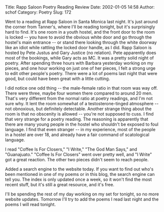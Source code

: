 Title: Rapp Saloon Poetry Reading Review
Date: 2002-01-05 14:58
Author: schof
Category: Poetry
Slug: 172

Went to a reading at Rapp Saloon in Santa Monica last night. It's just
around the corner from Tanner's, where I'll be reading tonight, but it's
surprisingly hard to find. It's one room in a youth hostel, and the
front door to the room is locked -- you have to avoid the obvious white
door and go through the hostel's main entrance -- or stand there looking
through the white doorway like an idiot while rattling the locked door
handle, as I did. Rapp Saloon is hosted by Pete Justus and Gary Justice
(no relation). Pete apparently does most of the bookings, while Gary
acts as MC. It was a pretty solid night of poetry. After spending three
hours with Barbara yesterday working on my pieces, and one hour working
on just one of her pieces, I felt a strong urge to edit other people's
poetry. There were a lot of poems last night that were good, but could
have been great with a little cutting.

I did notice one odd thing -- the male-female ratio in that room was way
off. There were three, maybe four women there compared to around 20 men.
That's very different from the normal ratio at poetry readings, and I'm
not sure why. It lent the room somewhat of a testosterone-tinged
atmosphere -- not obnoxious, but definitely detectable. Another strange
thing about the room is that no obscenity is allowed -- you're not
supposed to cuss. I find that very strange for a poetry reading. The
reasoning is apparently that there are many young people in the hostel
who shouldn't be exposed to foul language. I find that even stranger --
in my experience, most of the people in a hostel are over 18, and
already have a fair command of scatological language.

I read "Coffee Is For Closers," "I Write," "The God Man Says," and
"Guanajuato." "Coffee Is For Closers" went over pretty well, and "I
Write" got a great reaction. The other two pieces didn't seem to reach
people.

Added a search engine to the website today. If you want to find out
who's been mentioned in one of my poems or in this blog, the search
engine can tell you. The index is only updated once a week, so it won't
find the most recent stuff, but it's still a great resource, and it's
free.

I'll be spending the rest of my day working on my set for tonight, so no
more website updates. Tomorrow I'll try to add the poems I read last
night and the poems I will read tonight.

<div class="blogger-post-footer">

<img alt width="1" height="1"></img>

</div>

